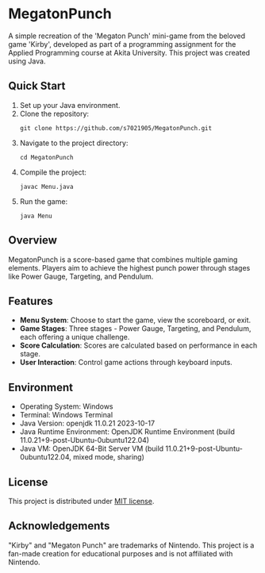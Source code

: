 <!-- 制作者 : 7021905 石倉龍 -->

# MegatonPunch

A simple recreation of the 'Megaton Punch' mini-game from the beloved game 'Kirby', developed as part of a programming assignment for the Applied Programming course at Akita University. 
This project was created using Java.

## Quick Start
1. Set up your Java environment.
2. Clone the repository:
   ```shell
   git clone https://github.com/s7021905/MegatonPunch.git
   ```
3. Navigate to the project directory:
   ```shell
   cd MegatonPunch
   ```
4. Compile the project:
   ```shell
   javac Menu.java
   ```
5. Run the game:
   ```shell
   java Menu
   ```

## Overview
MegatonPunch is a score-based game that combines multiple gaming elements. Players aim to achieve the highest punch power through stages like Power Gauge, Targeting, and Pendulum. 

## Features
- **Menu System**: Choose to start the game, view the scoreboard, or exit.
- **Game Stages**: Three stages - Power Gauge, Targeting, and Pendulum, each offering a unique challenge.
- **Score Calculation**: Scores are calculated based on performance in each stage.
- **User Interaction**: Control game actions through keyboard inputs.

## Environment
- Operating System: Windows
- Terminal: Windows Terminal
- Java Version: openjdk 11.0.21 2023-10-17
- Java Runtime Environment: OpenJDK Runtime Environment (build 11.0.21+9-post-Ubuntu-0ubuntu122.04)
- Java VM: OpenJDK 64-Bit Server VM (build 11.0.21+9-post-Ubuntu-0ubuntu122.04, mixed mode, sharing)

## License
This project is distributed under [MIT license](./LICENSE).

## Acknowledgements
"Kirby" and "Megaton Punch" are trademarks of Nintendo. This project is a fan-made creation for educational purposes and is not affiliated with Nintendo.
